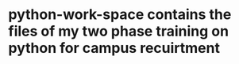 # python-work-space contains the files of my two phase training on python for campus recuirtment   

